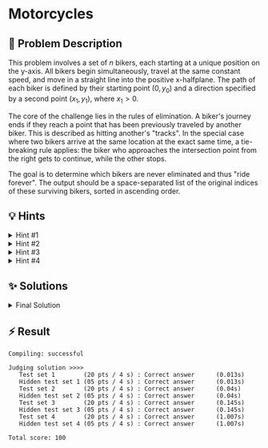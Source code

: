 # Motorcycles

## 📝 Problem Description

This problem involves a set of $n$ bikers, each starting at a unique position on the y-axis. All bikers begin simultaneously, travel at the same constant speed, and move in a straight line into the positive x-halfplane. The path of each biker is defined by their starting point $(0, y_0)$ and a direction specified by a second point $(x_1, y_1)$, where $x_1 > 0$.

The core of the challenge lies in the rules of elimination. A biker's journey ends if they reach a point that has been previously traveled by another biker. This is described as hitting another's "tracks". In the special case where two bikers arrive at the same location at the exact same time, a tie-breaking rule applies: the biker who approaches the intersection point from the right gets to continue, while the other stops.

The goal is to determine which bikers are never eliminated and thus "ride forever". The output should be a space-separated list of the original indices of these surviving bikers, sorted in ascending order.

## 💡 Hints

<details>
<summary>Hint #1</summary>
The path of each biker is a straight line starting from the y-axis. How can you represent these paths mathematically? Since all bikers travel at the same constant total speed, consider what this implies for their individual speed components in the horizontal and vertical directions. A biker whose path is more horizontal will cover ground in the x-direction faster than a biker whose path is more vertical.
</details>
<details>
<summary>Hint #2</summary>
Each biker's path can be described by a linear equation of the form $y = mx + b$. The y-intercept, $b$, is simply the biker's starting y-coordinate. The slope, $m$, can be calculated from the given direction vector. The key question is: if two bikers' paths intersect, which one gets eliminated? The biker who reaches the intersection point first continues. How does the slope $m$ relate to how quickly a biker reaches an intersection point at some $x > 0$?
</details>
<details>
<summary>Hint #3</summary>
A biker with a smaller absolute slope, $|m|$, has a larger horizontal velocity component. This means they will always reach any given x-coordinate faster than a biker with a larger absolute slope. Consequently, at any intersection point, **the biker with the smaller absolute slope eliminates the one with the larger absolute slope.** This is the primary rule of elimination. The tie-breaking rule for bikers arriving at the same time applies only when their absolute slopes are equal. How can you use this insight to build an efficient algorithm?
</details>
<details>
<summary>Hint #4</summary>
A brute-force comparison of all pairs of bikers would be too slow ($O(N^2)$). To optimize, we can process the bikers in a structured manner. Try sorting all bikers based on their starting y-coordinate. A biker can be eliminated either by someone starting below them or by someone starting above them. This suggests that we might need to handle these two cases. Consider two separate passes over the sorted bikers: one from bottom-to-top to handle eliminations from below, and another from top-to-bottom to handle eliminations from above. In each pass, how can you keep track of the "most dangerous" biker seen so far?
</details>

## ✨ Solutions

<details>
<summary>Final Solution</summary>
This problem can be solved by modeling the bikers' paths and applying a geometric insight to determine eliminations efficiently. The core idea is to process bikers in sorted order of their starting positions and track potential eliminators in two separate passes.

### Modeling the Bikers

Each biker starts at $(0, y_0)$ and rides in the direction of $(x_1, y_1)$. This defines a ray in the positive x-halfplane, which is part of a line with the equation $y = mx + b$.
- The **y-intercept $b$** is simply the starting coordinate $y_0$.
- The **slope $m$** is calculated as $\frac{\Delta y}{\Delta x} = \frac{y_1 - y_0}{x_1}$.

Since the coordinates can be large, using standard floating-point types like `double` for the slope can lead to precision errors. It is crucial to use a data structure that can represent fractions exactly, such as `CGAL::Gmpq` or a custom rational number class.

### The Key Insight: Elimination by Slope

All bikers travel at the same constant speed. Let this speed be $v$. The velocity vector for a biker with slope $m$ is proportional to $(1, m)$. The speed is the magnitude of this vector, $v = k \sqrt{1^2 + m^2}$ for some constant $k$. This implies that the horizontal component of the velocity is $v_x = \frac{v}{\sqrt{1+m^2}}$.

From this, we can see that a **smaller absolute slope $|m|$ results in a larger horizontal speed $v_x$**. When two bikers' paths intersect at some point $(x_{int}, y_{int})$ with $x_{int} > 0$, the biker with the larger horizontal speed will reach that x-coordinate first, and thus the intersection point first.

This leads to our fundamental elimination rule:
> At an intersection, the biker with the **smaller absolute slope `|m|`** wins and eliminates the biker with the larger absolute slope.

The problem's tie-breaking rule (biker from the right wins) applies when two bikers have equal absolute slopes. If bikers $i$ and $j$ have $|m_i| = |m_j|$, the one starting lower on the y-axis will be "to the right" of the other at any vertical line, so the lower biker wins the tie.

### The Two-Pass Algorithm

A naive $O(N^2)$ approach checking every pair of bikers is too slow for the given constraints. We can devise a more efficient, linear-time algorithm (after sorting) by processing the bikers in order of their starting y-coordinates. A biker can be eliminated by someone starting *below* them or someone starting *above* them. We handle these two scenarios in two separate passes.

First, we sort all bikers in ascending order based on their y-intercept $b$ (their starting $y_0$). We use a boolean array, `rides_forever`, initialized to `true` for all bikers.

#### Pass 1: Elimination from Below (Bottom-to-Top)

In this pass, we iterate through the sorted bikers from bottom to top and determine which ones are eliminated by bikers starting below them. We maintain a "champion" from below—the biker seen so far who is the most effective at eliminating others above them.

- **Who can eliminate whom?** For a biker $j$ starting below a biker $i$ ($y_{0,j} < y_{0,i}$), their paths can only intersect in the positive x-halfplane if $j$'s path converges towards $i$'s path. This happens if $m_j > m_i$.
- **Who is the champion?** The most dangerous eliminator from below is the one who wins all its encounters. This is the one with the minimum absolute slope among all potential eliminators.

Our algorithm iterates from the bottom-most biker upwards, maintaining the slope of the biker with the current minimum absolute slope encountered so far. Let's call this `min_abs_slope_below`.

For each biker `i`, we check if they can be eliminated by the current "champion" represented by `min_abs_slope_below`.
1.  **Intersection Condition**: An intersection with a biker below is possible only if the current biker's slope `m_i` is less than the champion's slope.
2.  **Elimination Condition**: If they intersect, we compare their absolute slopes. Biker `i` is eliminated if `abs(min_abs_slope_below) <= abs(m_i)`. The equality handles the tie-break, where the biker from below (the champion) wins.
3.  **Updating the Champion**: After checking biker `i`, we see if `i` can become a new champion. Biker `i` becomes the new reference if its absolute slope is smaller than the current `min_abs_slope_below`. This new champion will be used to test subsequent bikers further up the y-axis.

#### Pass 2: Elimination from Above (Top-to-Bottom)

This pass is symmetric to the first. We iterate through the sorted bikers from top to bottom to find eliminations caused by bikers starting above. We maintain a `min_abs_slope_above`.

For each biker `i`, we check for elimination by the champion from above.
1.  **Intersection Condition**: For a biker `j` above `i` ($y_{0,j} > y_{0,i}$), their paths intersect for $x>0$ if $m_j < m_i$.
2.  **Elimination Condition**: If they intersect, biker `i` is eliminated if `abs(min_abs_slope_above) < abs(m_i)`. Note the strict inequality: in a tie of absolute slopes, biker `i` (who is below) wins, so they are *not* eliminated.
3.  **Updating the Champion**: Biker `i` becomes the new champion from above if its absolute slope is smaller than the current `min_abs_slope_above`.

After both passes, any biker `i` for whom `rides_forever[i]` is still `true` is a survivor. We then print their original indices in sorted order.

### C++ Implementation
```cpp
#include<iostream>
#include<vector>
#include <tuple>
#include <algorithm>
#include <CGAL/Gmpq.h>

// Intercept, Slope, Index
typedef std::tuple<int64_t, CGAL::Gmpq, int> Biker;

void solve() {
  // ===== READ INPUT =====
  int n; std::cin >> n;
  
  std::vector<Biker> bikers; bikers.reserve(n);
  for(int i = 0; i < n; ++i) {
    int64_t y_0, x_1, y_1; std::cin >> y_0 >> x_1 >> y_1;
    bikers.emplace_back(y_0, CGAL::Gmpq(y_1 - y_0, x_1), i);
  }
  
  // ===== SOLVE ======
  // Sort bikers descendingly by their intercept
  std::sort(bikers.begin(), bikers.end(), [](const Biker &a, const Biker &b){
    return std::get<0>(a) < std::get<0>(b);
  });
  
  std::vector<bool> rides_forever(n, true);
  // Iterate from the top and eliminate all riders that can not ride forever
  CGAL::Gmpq lowest_abs_slope = std::get<1>(bikers[0]);
  for(int i = 1; i < n; ++i) {
    CGAL::Gmpq curr_slope = std::get<1>(bikers[i]);
    
    // Check if the riders will intersect (either both drive up or both drive down)
    if(lowest_abs_slope > curr_slope) {
      // The bikers will cross -> Check who will continue by determining which has the lower abs slope
      if(CGAL::abs(lowest_abs_slope) <= CGAL::abs(curr_slope)) {
        rides_forever[std::get<2>(bikers[i])] = false;
      } else {
        lowest_abs_slope = curr_slope;
      }
    } else {
      // The biker[i] has a lower slope, so it either drives furhter down or is a new `lowest_abs_slope`
      if(CGAL::abs(lowest_abs_slope) >= CGAL::abs(curr_slope)) {
        lowest_abs_slope = curr_slope;
      }
    }
  }
  
  // Iterate from the bottom and eliminate all riders that can not ride forever
  // Basically the exact same as the previous loop just from the bottom
  lowest_abs_slope = std::get<1>(bikers[n-1]);
  for(int i = n - 2; i >= 0; --i) {
    CGAL::Gmpq curr_slope = std::get<1>(bikers[i]);

    if(lowest_abs_slope < curr_slope) {
      if(CGAL::abs(lowest_abs_slope) < CGAL::abs(curr_slope)) {
        rides_forever[std::get<2>(bikers[i])] = false;
      } else {
        lowest_abs_slope = curr_slope;
      }
    } else {
      if(CGAL::abs(lowest_abs_slope) >= CGAL::abs(curr_slope)) {
        lowest_abs_slope = curr_slope;
      }
    }
  }
  
  // ===== OUTPUT =====
  for(int i = 0; i < n; ++i) {
    if(rides_forever[i]) {
      std::cout << i << " ";
    }
  }
  std::cout << std::endl;
}

int main() {
  std::ios_base::sync_with_stdio(false);
  
  int n_tests; std::cin >> n_tests;
  while(n_tests--) { solve(); }
}
```
</details>

## ⚡ Result

```plaintext
Compiling: successful

Judging solution >>>>
   Test set 1        (20 pts / 4 s) : Correct answer      (0.013s)
   Hidden test set 1 (05 pts / 4 s) : Correct answer      (0.013s)
   Test set 2        (20 pts / 4 s) : Correct answer      (0.04s)
   Hidden test set 2 (05 pts / 4 s) : Correct answer      (0.04s)
   Test set 3        (20 pts / 4 s) : Correct answer      (0.145s)
   Hidden test set 3 (05 pts / 4 s) : Correct answer      (0.145s)
   Test set 4        (20 pts / 4 s) : Correct answer      (1.007s)
   Hidden test set 4 (05 pts / 4 s) : Correct answer      (1.007s)

Total score: 100
```